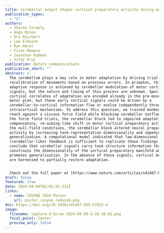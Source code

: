 ```yaml
---
title: Cerebellar output shapes cortical preparatory activity during motor adaptation
publication_types:
  - "2"
authors:
  - Sharon Israely
  - Hugo Ninou
  - Ori Rajchert
  - Lee Elmaleh
  - Ran Harel
  - Firas Mawase
  - Jonathan Kadmon
  - Yifat Prut
publication: Nature communications
publication_short: ""
abstract: >-
  The cerebellum plays a key role in motor adaptation by driving trial-to-trial
  recalibration of movements based on previous errors. In primates, this
  adaptive response is achieved by cerebellar modulation of motor cortical
  signals, but the nature and timing of this process are unknown. Specifically,
  cortical correlates of adaptation are encoded already in the pre-movement
  motor plan, but these early cortical signals could be driven by a
  cerebellar-to-cortical information flow or evolve independently through
  intracortical mechanisms. To address this question, we trained monkeys to
  reach against a viscous force field while blocking cerebellar outflow. During
  the force field trials, the cerebellar block led to impaired adaptation and a
  compensatory, re-aiming-like shift in motor cortical preparatory activity. In
  the null-field conditions, the cerebellar block altered neural preparatory
  activity by increasing task-representation dimensionality and impeding
  generalization. A computational model indicated that low-dimensional
  (cerebellar-like) feedback is sufficient to replicate these findings.  We
  conclude that cerebellar signals carry task structure information that
  constrains the dimensionality of the cortical preparatory manifold and
  promotes generalization. In the absence of these signals, cortical mechanisms
  are harnessed to partially restore adaptation.


  Check out the full paper at [https://www.nature.com/articles/s41467-025-57832-4](https://www.nature.com/articles/s41467-025-57832-4)
draft: false
featured: true
date: 2024-09-04T02:01:55.531Z
links:
  - name: COSYNE 2024 Poster
    url: poster_cosyne_reduced.png
doi: https://doi.org/10.1038/s41467-025-57832-4
image:
  filename: capture-d’écran-2024-09-09-à-16.10.01.png
  focal_point: Center
  preview_only: false
---
```

